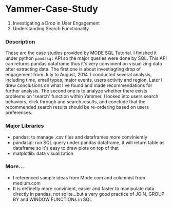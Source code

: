 # Yammer-Case-Study
1. Investigating a Drop in User Engagement
2. Understanding Search Functionality



### Description
These are the case studies provided by MODE SQL Tutorial. I finished it under python `pandasql` API so the major queries were done by SQL. This API can returns pandas dataframe thus it's very convinient on visualizing data after extracting data.
The first one is about investiagting drop of engagement from July to August, 2014. I conducted several analysis, including time, email types, major events, users activity and region. Later I drew conclusions on what I've found and made recommendations for further analysis.
The second one is to analyze whether there exists problems on 'search' function within Yammer. I looked into users search behaviors, click through and search results, and conclude that the recommended search results should be re-ordering based on users preferences.



### Major Libraries
- pandas: to manage .csv files and dataframes more conviniently
- pandasql: run SQL query under pandas dataframe, it will return table as dataframe so it's easy to draw plots on top of that
- matplotlib: data visualization



### More...
- I referenced sample ideas from Mode.com and columnist from medium.com
- It is definetly more convinient, easier and faster to manipulate data directly in pandas, not sqlite...but a very good practice of JOIN, GROUP BY and WINDOW FUNCTIONs in SQL
